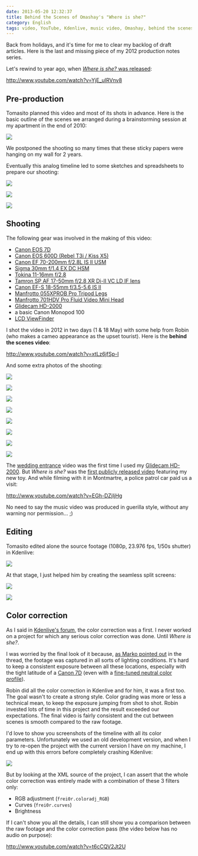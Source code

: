 ```yaml
---
date: 2013-05-20 12:32:37
title: Behind the Scenes of Omashay's "Where is she?"
category: English
tags: video, YouTube, Kdenlive, music video, Omashay, behind the scenes, making of
---
```



Back from holidays, and it's time for me to clear my backlog of draft articles. Here is the last and missing piece of my 2012 production notes series.

Let's rewind to year ago, when [*Where is she?* was released](http://kevin.deldycke.com/2012/08/where-is-she-music-video-released/):

http://www.youtube.com/watch?v=YjE_uIRVnv8


## Pre-production

Tomasito planned this video and most of its shots in advance. Here is the basic outline of the scenes we arranged during a brainstorming session at my apartment in the end of 2010:

![](/uploads/2013/where-is-she-scenes-timeline.jpg)

We postponed the shooting so many times that these sticky papers were hanging on my wall for 2 years.

Eventually this analog timeline led to some sketches and spreadsheets to prepare our shooting:

![](/uploads/2013/where-id-she-preproduction-sketches.jpg)

![](/uploads/2013/where-is-she-roadbook.png)

![](/uploads/2013/where-is-she-sequence.png)


## Shooting

The following gear was involved in the making of this video:

  * [Canon EOS 7D](http://amzn.com/B002NEGTTW/?tag=kevideld-20)
  * [Canon EOS 600D (Rebel T3i / Kiss X5)](http://amzn.com/B004M170YC/?tag=kevideld-20)
  * [Canon EF 70-200mm f/2.8L IS II USM](http://amzn.com/B0033PRWSW/?tag=kevideld-20)
  * [Sigma 30mm f/1.4 EX DC HSM](http://amzn.com/B0007U0GZM/?tag=kevideld-20)
  * [Tokina 11-16mm f/2.8](http://amzn.com/B0014Z3XMC/?tag=kevideld-20)
  * [Tamron SP AF 17-50mm f/2.8 XR Di-II VC LD IF lens](http://amzn.com/B002LVUIXA/?tag=kevideld-20)
  * [Canon EF-S 18-55mm f/3.5-5.6 IS II](http://amzn.com/B000V5K3FG/?tag=kevideld-20)
  * [Manfrotto 055XPROB Pro Tripod Legs](http://amzn.com/B000UMX7FI/?tag=kevideld-20)
  * [Manfrotto 701HDV Pro Fluid Video Mini Head](http://amzn.com/B001AT314M/?tag=kevideld-20)
  * [Glidecam HD-2000](http://amzn.com/B0020LB0MO/?tag=kevideld-20)
  * a basic Canon Monopod 100
  * [LCD ViewFinder](http://amzn.com/B003A2BU5E/?tag=kevideld-20)


I shot the video in 2012 in two days (1 & 18 May) with some help from Robin (who makes a cameo appearance as the upset tourist). Here is the **behind the scenes video**:

http://www.youtube.com/watch?v=xtLz6jfSp-I


And some extra photos of the shooting:

![](/uploads/2013/where-is-she-behind-the-scenes-001.jpg)

![](/uploads/2013/where-is-she-behind-the-scenes-003.jpg)

![](/uploads/2013/where-is-she-behind-the-scenes-006.jpg)

![](/uploads/2013/where-is-she-behind-the-scenes-008.jpg)

![](/uploads/2013/where-is-she-behind-the-scenes-009.jpg)

![](/uploads/2013/where-is-she-behind-the-scenes-010.jpg)

![](/uploads/2013/where-is-she-behind-the-scenes-013.jpg)

![](/uploads/2013/where-is-she-behind-the-scenes-021.jpg)


The [wedding entrance](http://kevin.deldycke.com/2012/11/wedding-entrance-paris-video-postcard/) video was the first time I used my [Glidecam HD-2000](http://amzn.com/B0020LB0MO/?tag=kevideld-20). But *Where is she?* was the [first publicly released video](http://kevin.deldycke.com/2012/08/where-is-she-music-video-released/) featuring my new toy. And while filming with it in Montmartre, a police patrol car paid us a visit:

http://www.youtube.com/watch?v=EGh-DZjIjHg

No need to say the music video was produced in guerilla style, without any warning nor permission... ;)


## Editing

Tomasito edited alone the source footage (1080p, 23.976 fps, 1/50s shutter) in Kdenlive:

![](/uploads/2013/where-is-she-ungraded-kdenlive-timeline.jpg)


At that stage, I just helped him by creating the seamless split screens:

![](/uploads/2013/where-is-she-split-screen-001.jpg)

![](/uploads/2013/where-is-she-split-screen-002.jpg)


## Color correction

As I said in [Kdenlive's forum](http://forum.kde.org/viewtopic.php?f=266&t=112313#p270103), the color correction was a first. I never worked on a project for which any serious color correction was done. Until *Where is she?*.

I was worried by the final look of it because, [as Marko pointed out](http://forum.kde.org/viewtopic.php?f=266&t=112313#p270102) in the thread, the footage was captured in all sorts of lighting conditions. It's hard to keep a consistent exposure between all these locations, especially with the tight latitude of a [Canon 7D](http://amzn.com/B002NEGTTW/?tag=kevideld-20) (even with a [fine-tuned neutral color profile](http://prolost.com/flat)).

Robin did all the color correction in Kdenlive and for him, it was a first too. The goal wasn't to create a strong style. Color grading was more or less a technical mean, to keep the exposure jumping from shot to shot. Robin invested lots of time in this project and the result exceeded our expectations. The final video is fairly consistent and the cut between scenes is smooth compared to the raw footage.

I'd love to show you screenshots of the timeline with all its color parameters. Unfortunately we used an old development version, and when I try to re-open the project with the current version I have on my machine, I end up with this errors before completely crashing Kdenlive:

![](/uploads/2013/kdenlive-missing-color-filters.png)

But by looking at the XML source of the project, I can assert that the whole color correction was entirely made with a combination of these 3 filters only:

  * RGB adjustment (`frei0r.coloradj_RGB`)
  * Curves (`frei0r.curves`)
  * Brightness

If I can't show you all the details, I can still show you a comparison between the raw footage and the color correction pass (the video below has no audio on purpose):

http://www.youtube.com/watch?v=t6cCQV2Jt2U
